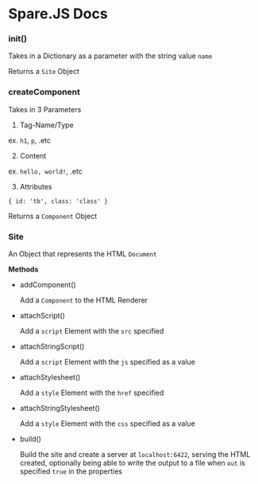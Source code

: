 # Spare.JS Docs

### init()

Takes in a Dictionary as a parameter with the string value `name`

Returns a `Site` Object

### createComponent

Takes in 3 Parameters

1. Tag-Name/Type

ex. `h1`, `p`, .etc

2. Content

ex. `hello, world!`, .etc

3. Attributes

`{ id: 'tb', class: 'class' }`

Returns a `Component` Object

### Site

An Object that represents the HTML `Document`

**Methods**

- addComponent()

    Add a `Component` to the HTML Renderer

- attachScript()
    
    Add a `script` Element with the `src` specified

- attachStringScript()
    
    Add a `script` Element with the `js` specified as a value

- attachStylesheet()

    Add a `style` Element with the `href` specified

- attachStringStylesheet()

    Add a `style` Element with the `css` specified as a value

- build()

    Build the site and create a server at `localhost:6422`, serving the HTML created, optionally being able to write the output to a file when `out` is specified `true` in the properties